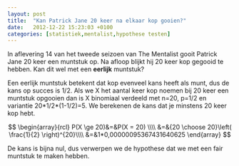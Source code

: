```yaml
---
layout: post
title:  "Kan Patrick Jane 20 keer na elkaar kop gooien?"
date:   2012-12-22 15:23:03 +0100
categories: [statistiek,mentalist,hypothese testen]
---
```

In aflevering 14 van het tweede seizoen van The Mentalist gooit Patrick Jane 20 keer een muntstuk op. Na afloop blijkt hij 20 keer kop gegooid te hebben. Kan dit wel met een **eerlijk** muntstuk?

Een eerlijk muntstuk betekent dat kop evenveel kans heeft als munt, dus de kans op succes is 1/2. Als we X het aantal keer kop noemen bij 20 keer een muntstuk opgooien dan is X binomiaal verdeeld met n=20, p=1/2 en variantie 20\*1/2\*(1-1/2)=5. We berekenen de kans dat je minstens 20 keer kop hebt.

$$
\begin{array}{rcl}
P(X \ge 20)&=&P(X = 20) \\\\
&=&{20 \choose 20}\left( \frac{1}{2} \right)^{20}\\\\
&=&1*0,00000095367431640625
\end{array}
$$

De kans is bijna nul, dus verwerpen we de hypothese dat we met een fair muntstuk te maken hebben.
